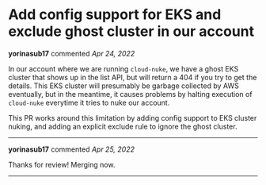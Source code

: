 # Add config support for EKS and exclude ghost cluster in our account

**yorinasub17** commented *Apr 24, 2022*

In our account where we are running `cloud-nuke`, we have a ghost EKS cluster that shows up in the list API, but will return a 404 if you try to get the details. This EKS cluster will presumably be garbage collected by AWS eventually, but in the meantime, it causes problems by halting execution of `cloud-nuke` everytime it tries to nuke our account.

This PR works around this limitation by adding config support to EKS cluster nuking, and adding an explicit exclude rule to ignore the ghost cluster.
<br />
***


**yorinasub17** commented *Apr 25, 2022*

Thanks for review! Merging now.
***

